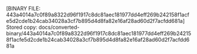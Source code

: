 [BINARY FILE: 443a4014a7c0f89a8322d96f1917c8dc81aec181977dd4eff269b242158f1acfe5d2cde1b24cab34028a3cf7b895d4d8fa82e16af28ad60d2f7acfdd681a]
Stored copy: docs/converted-binary/443a4014a7c0f89a8322d96f1917c8dc81aec181977dd4eff269b242158f1acfe5d2cde1b24cab34028a3cf7b895d4d8fa82e16af28ad60d2f7acfdd681a
